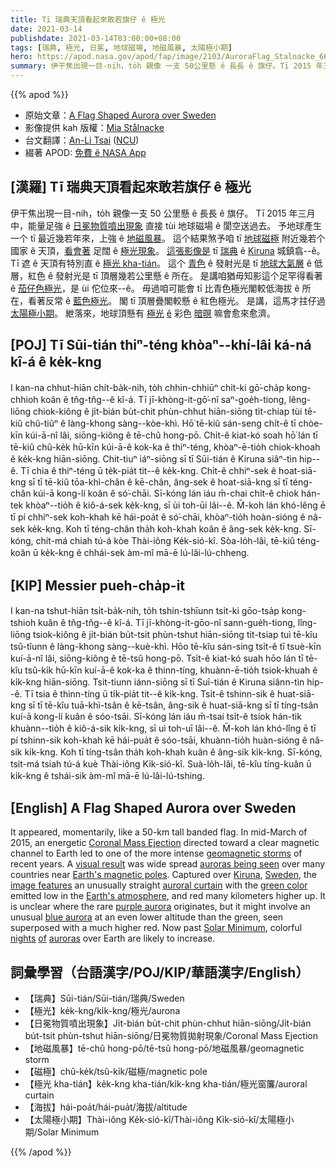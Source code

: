 ```yaml
---
title: Tī 瑞典天頂看起來敢若旗仔 ê 極光
date: 2021-03-14
publishdate: 2021-03-14T03:00:00+08:00
tags: [瑞典, 極光, 日冕, 地球磁場, 地磁風暴, 太陽極小期]
hero: https://apod.nasa.gov/apod/fap/image/2103/AuroraFlag_Stalnacke_6677.jpg
summary: 伊干焦出現一目-nih，to̍h 親像 一支 50公里懸 ê 長長 ê 旗仔。Tī 2015 年三月中，能量足強 ê 日冕物質噴出現象直接 tùi 地球磁場 ê 閬空送過去。予地球產生一个 tī 最近幾若年來，上強 ê 地磁風暴。
---
```


{{% apod %}}

- 原始文章：[A Flag Shaped Aurora over Sweden](https://apod.nasa.gov/apod/ap210314.html)
- 影像提供 kah 版權：[Mia Stålnacke](https://www.instagram.com/angrytheinch/)
- 台文翻譯：[An-Li Tsai](mailto:thianbu.taigi@gmail.com) ([NCU](https://www.astro.ncu.edu.tw))
- 綴著 APOD: [免費 ê NASA App ][NASA App]

## [漢羅] Tī 瑞典天頂看起來敢若旗仔 ê 極光
伊干焦出現一目-nih，to̍h 親像一支 50 公里懸 ê 長長 ê 旗仔。
Tī 2015 年三月中，能量足強 ê [日冕物質噴出現象][Coronal Mass Ejection] 直接 tùi 地球磁場 ê 閬空送過去。
予地球產生一个 tī 最近幾若年來，上強 ê [地磁風暴][geomagnetic storms]。
這个結果煞予咱 tī [地球磁極][Earth's magnetic poles] 附近幾若个國家 ê 天頂，[看會著][visual result] 足闊 ê [極光現象][auroras being seen]。
[這張影像是][image features] tī [瑞典][Sweden] ê [Kiruna][Kiruna] 城鎮翕--ê。
Tī 遮 ê 天頂有特別直 ê [極光 kha-tián][auroral curtain]。
這个 [青色][green color] ê 發射光是 tī [地球大氣層][Earth's atmosphere] ê 低層，紅色 ê 發射光是 tī 頂層幾若公里懸 ê 所在。
是講咱猶毋知影這个足罕得看著 ê [茄仔色極光][purple aurora]，是 ùi 佗位來--ê。
毋過咱可能會 tī 比青色極光閣較低海拔 ê 所在，看著反常 ê [藍色極光][blue aurora]。
閣 tī 頂層疊閣較懸 ê 紅色極光。
是講，這馬才拄仔過 [太陽極小期][Solar Minimum]。
紲落來，地球頂懸有 [極光][auroras] [ê][of] 彩色 [暗暝][nights] 嘛會愈來愈濟。

## [POJ] Tī Sūi-tián thiⁿ-téng khòaⁿ--khí-lâi ká-ná kî-á ê ke̍k-kng

I kan-na chhut-hiān chi̍t-ba̍k-nih, to̍h chhin-chhiūⁿ chi̍t-ki gō͘-cha̍p kong-chhioh koân ê tn̂g-tn̂g--ê kî-á.
Tī jī-khòng-it-gō͘-nî saⁿ-goe̍h-tiong, lêng-liōng chiok-kiông ê ji̍t-bián bu̍t-chit phùn-chhut hiān-siōng ti̍t-chiap tùi tē-kiû chû-tiûⁿ ê làng-khong sàng--kòe-khì.
Hō͘ tē-kiû sán-seng chi̍t-ê tī chòe-kīn kúi-ā-nî lâi, siōng-kiông ê tē-chû hong-pō.
Chi̍t-ê kiat-kó soah hō͘ lán tī tē-kiû chû-ke̍k hū-kīn kúi-ā-ê kok-ka ê thiⁿ-téng, khòaⁿ-ē-tio̍h chiok-khoah ê ke̍k-kng hiān-siōng.
Chit-tiuⁿ iáⁿ-siōng sī tī Sūi-tián ê Kiruna siâⁿ-tìn hip--ê.
Tī chia ê thiⁿ-téng ū te̍k-pia̍t tit--ê ke̍k-kng.
Chi̍t-ê chhiⁿ-sek ê hoat-siā-kng sī tī tē-kiû tōa-khì-chân ê kē-chân, âng-sek ê hoat-siā-kng sī tī téng-chân kúi-ā kong-lí koân ê só͘-chāi.
Sī-kóng lán iáu m̄-chai chi̍t-ê chiok hán-tek khòaⁿ--tio̍h ê kiô-á-sek ke̍k-kng, sī ùi toh-ūi lâi--ê.
M̄-koh lán khó-lêng ē tī pí chhiⁿ-sek koh-khah kē hái-poa̍t ê só͘-chāi, khòaⁿ-tio̍h hoàn-sióng ê nâ-sek ke̍k-kng.
Koh tī téng-chân tha̍h koh-khah koân ê âng-sek ke̍k-kng.
Sī-kóng, chit-má chiah tú-á kòe Thài-iông Ke̍k-sió-kî.
Sòa-lo̍h-lâi, tē-kiû téng-koân ū ke̍k-kng ê chhái-sek àm-mî mā-ē lú-lâi-lú-chheng.

## [KIP] Messier pueh-cha̍p-it

I kan-na tshut-hiān tsi̍t-ba̍k-nih, to̍h tshin-tshīunn tsi̍t-ki gōo-tsa̍p kong-tshioh kuân ê tn̂g-tn̂g--ê kî-á.
Tī jī-khòng-it-gōo-nî sann-gue̍h-tiong, lîng-liōng tsiok-kiông ê ji̍t-bián bu̍t-tsit phùn-tshut hiān-siōng ti̍t-tsiap tuì tē-kîu tsû-tîunn ê làng-khong sàng--kuè-khì.
Hōo tē-kîu sán-sing tsi̍t-ê tī tsuè-kīn kuí-ā-nî lâi, siōng-kiông ê tē-tsû hong-pō.
Tsi̍t-ê kiat-kó suah hōo lán tī tē-kîu tsû-ki̍k hū-kīn kuí-ā-ê kok-ka ê thinn-tíng, khuànn-ē-tio̍h tsiok-khuah ê ki̍k-kng hiān-siōng.
Tsit-tiunn iánn-siōng sī tī Suī-tián ê Kiruna siânn-tìn hip--ê.
Tī tsia ê thinn-tíng ū ti̍k-pia̍t tit--ê ki̍k-kng.
Tsi̍t-ê tshinn-sik ê huat-siā-kng sī tī tē-kîu tuā-khì-tsân ê kē-tsân, âng-sik ê huat-siā-kng sī tī tíng-tsân kuí-ā kong-lí kuân ê sóo-tsāi.
Sī-kóng lán iáu m̄-tsai tsi̍t-ê tsiok hán-tik khuànn--tio̍h ê kiô-á-sik ki̍k-kng, sī uì toh-uī lâi--ê.
M̄-koh lán khó-lîng ē tī pí tshinn-sik koh-khah kē hái-pua̍t ê sóo-tsāi, khuànn-tio̍h huàn-sióng ê nâ-sik ki̍k-kng.
Koh tī tíng-tsân tha̍h koh-khah kuân ê âng-sik ki̍k-kng.
Sī-kóng, tsit-má tsiah tú-á kuè Thài-iông Ki̍k-sió-kî.
Suà-lo̍h-lâi, tē-kîu tíng-kuân ū ki̍k-kng ê tshái-sik àm-mî mā-ē lú-lâi-lú-tshing.

## [English] A Flag Shaped Aurora over Sweden
It appeared, momentarily, like a 50-km tall banded flag. In mid-March of 2015, an energetic [Coronal Mass Ejection][Coronal Mass Ejection] directed toward a clear magnetic channel to Earth led to one of the more intense [geomagnetic storms][geomagnetic storms] of recent years. A [visual result][visual result] was wide spread [auroras being seen][auroras being seen] over many countries near [Earth's magnetic poles][Earth's magnetic poles]. Captured over [Kiruna][Kiruna], [Sweden][Sweden], the [image features][image features] an unusually straight [auroral curtain][auroral curtain] with the [green color][green color] emitted low in the [Earth's atmosphere][Earth's atmosphere], and red many kilometers higher up. It is unclear where the rare [purple aurora][purple aurora] originates, but it might involve an unusual [blue aurora][blue aurora] at an even lower altitude than the green, seen superposed with a much higher red. Now past [Solar Minimum][Solar Minimum], colorful [nights][nights] [of][of] [auroras][auroras] over Earth are likely to increase.


## 詞彙學習（台語漢字/POJ/KIP/華語漢字/English）

- 【瑞典】Sūi-tián/Sūi-tián/瑞典/Sweden
- 【極光】ke̍k-kng/ki̍k-kng/極光/aurona
- 【日冕物質噴出現象】Ji̍t-bián bu̍t-chit phùn-chhut hiān-siōng/Ji̍t-bián bu̍t-tsit phùn-tshut hiān-siōng/日冕物質拋射現象/Coronal Mass Ejection
- 【地磁風暴】tē-chû hong-pō/tē-tsû hong-pō/地磁風暴/geomagnetic storm
- 【磁極】chû-ke̍k/tsû-ki̍k/磁極/magnetic pole
- 【極光 kha-tián】ke̍k-kng kha-tián/ki̍k-kng kha-tián/極光窗簾/auroral curtain
- 【海拔】hái-poa̍t/hái-pua̍t/海拔/altitude
- 【太陽極小期】Thài-iông Ke̍k-sió-kî/Thài-iông Ki̍k-sió-kî/太陽極小期/Solar Minimum

{{% /apod %}}

[NASA App]: https://www.nasa.gov/nasaapp
[Coronal Mass Ejection]: http://solarscience.msfc.nasa.gov/CMEs.shtml
[geomagnetic storms]: https://www.nasa.gov/mission_pages/sunearth/news/storms-on-sun.html
[visual result]: http://spaceweather.com/archive.php?view=1&day=18&month=03&year=2015
[auroras being seen]: https://apod.nasa.gov/apod/ap150319.html
[Earth's magnetic poles]: https://apod.nasa.gov/apod/ap040919.html
[Kiruna]: https://youtu.be/b3vaaNE1XyM
[Sweden]: https://en.wikipedia.org/wiki/Sweden
[image features]: https://www.instagram.com/p/BTmEEF5AtOR/
[auroral curtain]: https://apod.nasa.gov/apod/ap960619.html
[green color]: http://www.webexhibits.org/causesofcolor/4D.html
[Earth's atmosphere]: http://en.wikipedia.org/wiki/Atmosphere_of_Earth#/media/File:Earth%27s_atmosphere.svg
[purple aurora]: https://apod.nasa.gov/apod/ap141014.html
[blue aurora]: https://en.wikipedia.org/wiki/Aurora#Visual_forms_and_colors
[Solar Minimum]: https://www.nasa.gov/mission_pages/sunearth/news/solarmin-max.html
[nights]: https://apod.nasa.gov/apod/ap141103.html
[of]: https://apod.nasa.gov/apod/ap140714.html
[auroras]: https://apod.nasa.gov/apod/ap110517.html
